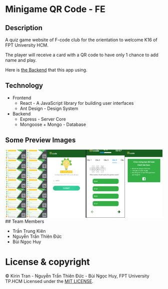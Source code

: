 # Minigame QR Code - FE
## Description
A quiz game website of F-code club for the orientation to welcome K16 of FPT University HCM.

The player will receive a card with a QR code to have only 1 chance to add name and play.

Here is [the Backend](https://github.com/kien123456k/minigameQR-backend) that this app using.
## Technology
- Frontend
  - React - A JavaScript library for building user interfaces
  - Ant Design - Design System
- Backend
  - Express - Server Core
  - Mongoose + Mongo - Database

## Some Preview Images

<img src="./src/assets/images/demo%20minigameQR.png"/>
## Team Members

- Trần Trung Kiên
- Nguyễn Trần Thiên Đức
- Bùi Ngọc Huy

# License & copyright

© Kirin Tran - Nguyễn Trần Thiên Đức - Bùi Ngọc Huy, FPT University TP.HCM
Licensed under the [MIT LICENSE](LICENSE).